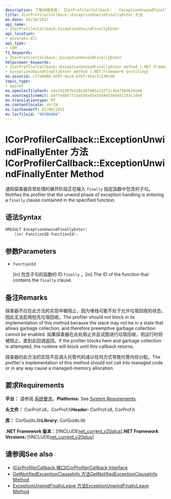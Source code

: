 ```yaml
---
description: 了解详细信息： ICorProfilerCallback：： ExceptionUnwindFinallyEnter 方法
title: ICorProfilerCallback::ExceptionUnwindFinallyEnter 方法
ms.date: 03/30/2017
api_name:
- ICorProfilerCallback.ExceptionUnwindFinallyEnter
api_location:
- mscorwks.dll
api_type:
- COM
f1_keywords:
- ICorProfilerCallback::ExceptionUnwindFinallyEnter
helpviewer_keywords:
- ICorProfilerCallback::ExceptionUnwindFinallyEnter method [.NET Framework profiling]
- ExceptionUnwindFinallyEnter method [.NET Framework profiling]
ms.assetid: c7fab986-b69f-4ec8-b7b7-91dcfc239cd0
topic_type:
- apiref
ms.openlocfilehash: e4a701597b318a387405a152f2c3b4758d616eb0
ms.sourcegitcommit: ddf7edb67715a5b9a45e3dd44536dabc153c1de0
ms.translationtype: MT
ms.contentlocale: zh-CN
ms.lasthandoff: 02/06/2021
ms.locfileid: "99706066"
---
```

# <a name="icorprofilercallbackexceptionunwindfinallyenter-method"></a><span data-ttu-id="4fcbc-103">ICorProfilerCallback::ExceptionUnwindFinallyEnter 方法</span><span class="sxs-lookup"><span data-stu-id="4fcbc-103">ICorProfilerCallback::ExceptionUnwindFinallyEnter Method</span></span>

<span data-ttu-id="4fcbc-104">通知探查器异常处理的展开阶段正在输入 `finally` 指定函数中包含的子句。</span><span class="sxs-lookup"><span data-stu-id="4fcbc-104">Notifies the profiler that the unwind phase of exception handling is entering a `finally` clause contained in the specified function.</span></span>  
  
## <a name="syntax"></a><span data-ttu-id="4fcbc-105">语法</span><span class="sxs-lookup"><span data-stu-id="4fcbc-105">Syntax</span></span>  
  
```cpp  
HRESULT ExceptionUnwindFinallyEnter(  
    [in] FunctionID functionId);  
```  
  
## <a name="parameters"></a><span data-ttu-id="4fcbc-106">参数</span><span class="sxs-lookup"><span data-stu-id="4fcbc-106">Parameters</span></span>

- `functionId`

  <span data-ttu-id="4fcbc-107">\[in] 包含子句的函数的 ID `finally` 。</span><span class="sxs-lookup"><span data-stu-id="4fcbc-107">\[in] The ID of the function that contains the `finally` clause.</span></span>

## <a name="remarks"></a><span data-ttu-id="4fcbc-108">备注</span><span class="sxs-lookup"><span data-stu-id="4fcbc-108">Remarks</span></span>  

 <span data-ttu-id="4fcbc-109">探查器不应在此方法的实现中被阻止，因为堆栈可能不处于允许垃圾回收的状态，因此无法启用抢先垃圾回收。</span><span class="sxs-lookup"><span data-stu-id="4fcbc-109">The profiler should not block in its implementation of this method because the stack may not be in a state that allows garbage collection, and therefore preemptive garbage collection cannot be enabled.</span></span> <span data-ttu-id="4fcbc-110">如果探查器在此处阻止并且试图进行垃圾回收，则运行时将被阻止，直到此回调返回。</span><span class="sxs-lookup"><span data-stu-id="4fcbc-110">If the profiler blocks here and garbage collection is attempted, the runtime will block until this callback returns.</span></span>  
  
 <span data-ttu-id="4fcbc-111">探查器的此方法的实现不应调入托管代码或以任何方式导致托管内存分配。</span><span class="sxs-lookup"><span data-stu-id="4fcbc-111">The profiler's implementation of this method should not call into managed code or in any way cause a managed-memory allocation.</span></span>  
  
## <a name="requirements"></a><span data-ttu-id="4fcbc-112">要求</span><span class="sxs-lookup"><span data-stu-id="4fcbc-112">Requirements</span></span>  

 <span data-ttu-id="4fcbc-113">**平台：** 请参阅 [系统要求](../../get-started/system-requirements.md)。</span><span class="sxs-lookup"><span data-stu-id="4fcbc-113">**Platforms:** See [System Requirements](../../get-started/system-requirements.md).</span></span>  
  
 <span data-ttu-id="4fcbc-114">**头文件：** CorProf.idl、CorProf.h</span><span class="sxs-lookup"><span data-stu-id="4fcbc-114">**Header:** CorProf.idl, CorProf.h</span></span>  
  
 <span data-ttu-id="4fcbc-115">**库：** CorGuids.lib</span><span class="sxs-lookup"><span data-stu-id="4fcbc-115">**Library:** CorGuids.lib</span></span>  
  
 <span data-ttu-id="4fcbc-116">**.NET Framework 版本：**[!INCLUDE[net_current_v20plus](../../../../includes/net-current-v20plus-md.md)]</span><span class="sxs-lookup"><span data-stu-id="4fcbc-116">**.NET Framework Versions:** [!INCLUDE[net_current_v20plus](../../../../includes/net-current-v20plus-md.md)]</span></span>  
  
## <a name="see-also"></a><span data-ttu-id="4fcbc-117">请参阅</span><span class="sxs-lookup"><span data-stu-id="4fcbc-117">See also</span></span>

- [<span data-ttu-id="4fcbc-118">ICorProfilerCallback 接口</span><span class="sxs-lookup"><span data-stu-id="4fcbc-118">ICorProfilerCallback Interface</span></span>](icorprofilercallback-interface.md)
- [<span data-ttu-id="4fcbc-119">GetNotifiedExceptionClauseInfo 方法</span><span class="sxs-lookup"><span data-stu-id="4fcbc-119">GetNotifiedExceptionClauseInfo Method</span></span>](icorprofilerinfo2-getnotifiedexceptionclauseinfo-method.md)
- [<span data-ttu-id="4fcbc-120">ExceptionUnwindFinallyLeave 方法</span><span class="sxs-lookup"><span data-stu-id="4fcbc-120">ExceptionUnwindFinallyLeave Method</span></span>](icorprofilercallback-exceptionunwindfinallyleave-method.md)
